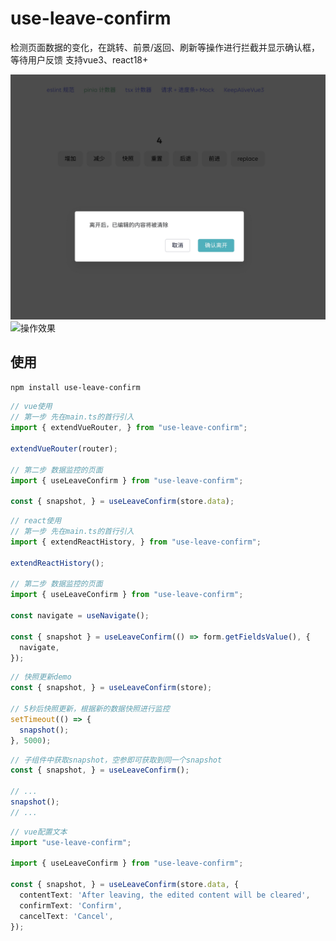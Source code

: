 # use-leave-confirm

检测页面数据的变化，在跳转、前景/返回、刷新等操作进行拦截并显示确认框，等待用户反馈
支持vue3、react18+

![效果](https://github.com/deep-fish-pixel/use-leave-confirm/blob/main/static/preview.jpeg)
![操作效果](https://github.com/deep-fish-pixel/use-leave-confirm/blob/main/static/preview.gif)

## 使用

```bash
npm install use-leave-confirm
```

```ts
// vue使用
// 第一步 先在main.ts的首行引入
import { extendVueRouter, } from "use-leave-confirm";

extendVueRouter(router);

// 第二步 数据监控的页面
import { useLeaveConfirm } from "use-leave-confirm";

const { snapshot, } = useLeaveConfirm(store.data);

```

```ts
// react使用
// 第一步 先在main.ts的首行引入
import { extendReactHistory, } from "use-leave-confirm";

extendReactHistory();

// 第二步 数据监控的页面
import { useLeaveConfirm } from "use-leave-confirm";

const navigate = useNavigate();

const { snapshot } = useLeaveConfirm(() => form.getFieldsValue(), {
  navigate,
});

```


```ts
// 快照更新demo
const { snapshot, } = useLeaveConfirm(store);

// 5秒后快照更新，根据新的数据快照进行监控
setTimeout(() => {
  snapshot();
}, 5000);
```

```ts
// 子组件中获取snapshot，空参即可获取到同一个snapshot
const { snapshot, } = useLeaveConfirm();

// ...
snapshot();
// ...
```

```ts
// vue配置文本
import "use-leave-confirm";

import { useLeaveConfirm } from "use-leave-confirm";

const { snapshot, } = useLeaveConfirm(store.data, {
  contentText: 'After leaving, the edited content will be cleared',
  confirmText: 'Confirm',
  cancelText: 'Cancel',
});

```
